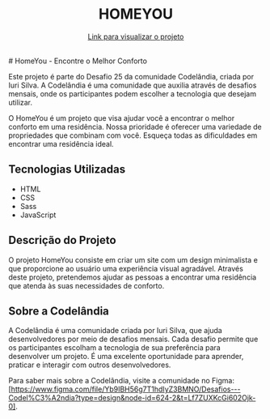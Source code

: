 <h1 align="center">HOMEYOU</h1>

<p align="center"><a href="https://homeyou-henriqdev.netlify.app/">Link para visualizar o projeto</a></p>

<br>
# HomeYou - Encontre o Melhor Conforto

Este projeto é parte do Desafio 25 da comunidade Codelândia, criada por Iuri Silva. A Codelândia é uma comunidade que auxilia através de desafios mensais, onde os participantes podem escolher a tecnologia que desejam utilizar.

O HomeYou é um projeto que visa ajudar você a encontrar o melhor conforto em uma residência. Nossa prioridade é oferecer uma variedade de propriedades que combinam com você. Esqueça todas as dificuldades em encontrar uma residência ideal.

## Tecnologias Utilizadas

- HTML
- CSS
- Sass
- JavaScript

## Descrição do Projeto

O projeto HomeYou consiste em criar um site com um design minimalista e que  proporcione ao usuário uma experiência visual agradável. Através deste projeto, pretendemos ajudar as pessoas a encontrar uma residência que atenda às suas necessidades de conforto.


## Sobre a Codelândia

A Codelândia é uma comunidade criada por Iuri Silva, que ajuda desenvolvedores por meio de desafios mensais. Cada desafio permite que os participantes escolham a tecnologia de sua preferência para desenvolver um projeto. É uma excelente oportunidade para aprender, praticar e interagir com outros desenvolvedores.

Para saber mais sobre a Codelândia, visite a comunidade no Figma: [https://www.figma.com/file/Yb9IBH56g7T1hdIyZ3BMNO/Desafios---Codel%C3%A2ndia?type=design&node-id=624-2&t=Lf7ZUXKcGi602Ojk-0].
